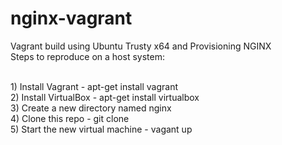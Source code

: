 nginx-vagrant
=============

Vagrant build using Ubuntu Trusty x64 and Provisioning NGINX
<br>
Steps to reproduce on a host system:

<br>
1) Install Vagrant - apt-get install vagrant
<br>
2) Install VirtualBox - apt-get install virtualbox
<br>
3) Create a new directory named nginx
<br>
4) Clone this repo - git clone
<br>
5) Start the new virtual machine - vagant up
